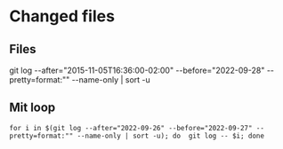 # Changed files 

## Files 

git log --after="2015-11-05T16:36:00-02:00" --before="2022-09-28" --pretty=format:"" --name-only | sort -u

## Mit loop 

```
for i in $(git log --after="2022-09-26" --before="2022-09-27" --pretty=format:"" --name-only | sort -u); do  git log -- $i; done
```
